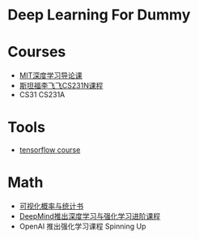 # Deep Learning For Dummy

# Courses
- [MIT深度学习导论课](https://www.bilibili.com/video/av39794099?from=search&seid=4828231138261393224)
- [斯坦福李飞飞CS231N课程](https://www.bilibili.com/video/av23070388?from=search&seid=9580467535530461344)
- CS31
CS231A

# Tools
- [tensorflow course](https://github.com/machinelearningmindset/TensorFlow-Course)

# Math
- [可视化概率与统计书](https://seeing-theory.brown.edu/cn.html#firstPage)
- [DeepMind推出深度学习与强化学习进阶课程](https://mp.weixin.qq.com/s?__biz=MzA3MzI4MjgzMw==&mid=2650752537&idx=2&sn=729b6a8a7b8cf0dda5474515d58388d7&chksm=871a8267b06d0b71d541485a32c54241dff6ff6f83e4e1f376bf12daa65452be51b1b1f111e3&mpshare=1&scene=1&srcid=0322qNnkMTx0lZtdSvzSTSxG#rd)
- OpenAI 推出强化学习课程 Spinning Up
